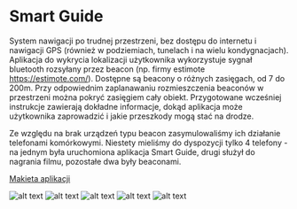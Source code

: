 # Smart Guide

System nawigacji po trudnej przestrzeni, bez dostępu do internetu i nawigacji GPS (również w podziemiach, tunelach i na wielu kondygnacjach). Aplikacja do wykrycia lokalizacji użytkownika wykorzystuje sygnał bluetooth rozsyłany przez beacon (np. firmy estimote https://estimote.com/). Dostępne są beacony o różnych zasięgach, od 7 do 200m.
Przy odpowiednim zaplanawaniu rozmieszczenia beaconów w przestrzeni można pokryć zasięgiem cały obiekt. Przygotowane wcześniej instrukcje zawierają dokładne informacje, dokąd aplikacja może użytkownika zaprowadzić i jakie przeszkody mogą stać na drodze.

Ze względu na brak urządzeń typu beacon zasymulowaliśmy ich działanie telefonami komórkowymi. Niestety mieliśmy do dyspozycji tylko 4 telefony - na jednym była uruchomiona aplikacja Smart Guide, drugi służył do nagrania filmu, pozostałe dwa były beaconami.

[Makieta aplikacji](https://preview.uxpin.com/02ce9b0e3f010f7f9215f4344beeb645cb2de30d#/pages/71445365/simulate/no-panels)

![alt text](https://github.com/aurell/smartguide/blob/master/img/Mapa%20empatii%20niewidomi.png)
![alt text](https://github.com/aurell/smartguide/blob/master/img/Mapa%20empatii%20nies%C5%82ysz%C4%85cy.png)
![alt text](https://github.com/aurell/smartguide/blob/master/img/Persona%20niewidomy.png)
![alt text](https://github.com/aurell/smartguide/blob/master/img/Persona%20nies%C5%82ysz%C4%85ca.png)
![alt text](https://github.com/aurell/smartguide/blob/master/img/Customer%20journey%20map.jpg)



